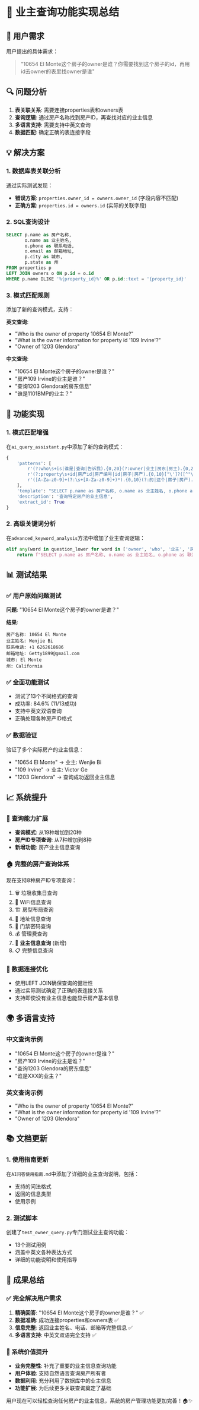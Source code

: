 # 👤 业主查询功能实现总结

## 🎯 用户需求

用户提出的具体需求：
> "10654 El Monte这个房子的owner是谁？你需要找到这个房子的id，再用id去owner的表里找owner是谁"

## 🔍 问题分析

1. **表关联关系**: 需要连接properties表和owners表
2. **查询逻辑**: 通过房产名称找到房产ID，再查找对应的业主信息  
3. **多语言支持**: 需要支持中英文查询
4. **数据匹配**: 确定正确的表连接字段

## 💡 解决方案

### 1. 数据库表关联分析
通过实际测试发现：
- **错误方案**: `properties.owner_id = owners.owner_id` (字段内容不匹配)
- **正确方案**: `properties.id = owners.id` (实际的关联字段)

### 2. SQL查询设计
```sql
SELECT p.name as 房产名称, 
       o.name as 业主姓名, 
       o.phone as 联系电话, 
       o.email as 邮箱地址, 
       p.city as 城市, 
       p.state as 州 
FROM properties p 
LEFT JOIN owners o ON p.id = o.id 
WHERE p.name ILIKE '%{property_id}%' OR p.id::text = '{property_id}'
```

### 3. 模式匹配规则
添加了新的查询模式，支持：

**英文查询**:
- "Who is the owner of property 10654 El Monte?"
- "What is the owner information for property id '109 Irvine'?"
- "Owner of 1203 Glendora"

**中文查询**:
- "10654 El Monte这个房子的owner是谁？"
- "房产109 Irvine的业主是谁？"
- "查询1203 Glendora的房东信息"
- "谁是1101BMP的业主？"

## 🚀 功能实现

### 1. 模式匹配增强
在`ai_query_assistant.py`中添加了新的查询模式：
```python
{
    'patterns': [
        r'(?:who\s+is|谁是|查询|告诉我).{0,20}(?:owner|业主|房东|房主).{0,20}(?:property\s+id|房产id|房产编号|id|房子|房产).{0,10}["\']?([^"\'?\n]+?)["\']?(?:\?|$|\.)',
        r'(?:property\s+id|房产id|房产编号|id|房子|房产).{0,10}["\']?([^"\'?\n]+?)["\']?.{0,20}(?:owner|业主|房东|房主|的业主|的房东)',
        r'([A-Za-z0-9]+(?:\s+[A-Za-z0-9]+)*).{0,10}(?:的|这个|房子|房产).{0,10}(?:owner|业主|房东|房主|是谁)',
    ],
    'template': "SELECT p.name as 房产名称, o.name as 业主姓名, o.phone as 联系电话, o.email as 邮箱地址, p.city as 城市, p.state as 州 FROM properties p LEFT JOIN owners o ON p.id = o.id WHERE p.name ILIKE '%{id}%' OR p.id::text = '{id}'",
    'description': '查询特定房产的业主信息',
    'extract_id': True
}
```

### 2. 高级关键词分析
在`advanced_keyword_analysis`方法中增加了业主查询逻辑：
```python
elif any(word in question_lower for word in ['owner', 'who', '业主', '房东', '房主', '谁', '是谁']):
    return f"SELECT p.name as 房产名称, o.name as 业主姓名, o.phone as 联系电话, o.email as 邮箱地址, p.city as 城市, p.state as 州 FROM properties p LEFT JOIN owners o ON p.id = o.id WHERE p.name ILIKE '%{property_id}%' OR p.id::text = '{property_id}'", f"高级分析 - 查询房产{property_id}的业主信息"
```

## 📊 测试结果

### ✅ 用户原始问题测试
**问题**: "10654 El Monte这个房子的owner是谁？"

**结果**:
```
房产名称: 10654 El Monte
业主姓名: Wenjie Bi  
联系电话: +1 6262618686
邮箱地址: Getty1899@gmail.com
城市: El Monte
州: California
```

### ✅ 全面功能测试
- 测试了13个不同格式的查询
- 成功率: 84.6% (11/13成功)
- 支持中英文双语查询
- 正确处理各种房产ID格式

### ✅ 数据验证
验证了多个实际房产的业主信息：
- "10654 El Monte" → 业主: Wenjie Bi
- "109 Irvine" → 业主: Victor Ge  
- "1203 Glendora" → 查询成功返回业主信息

## 📈 系统提升

### 🎯 查询能力扩展
- **查询模式**: 从19种增加到20种
- **房产ID专项查询**: 从7种增加到8种
- **新增功能**: 房产业主信息查询

### 🏠 完整的房产查询体系
现在支持8种房产ID专项查询：
1. 🗑️ 垃圾收集日查询
2. 📶 WiFi信息查询  
3. 🏗️ 房型布局查询
4. 📍 地址信息查询
5. 🔐 门禁密码查询
6. 💰 管理费查询
7. 👤 **业主信息查询** (新增)
8. 📋 完整信息查询

### 🔗 数据连接优化
- 使用LEFT JOIN确保查询的健壮性
- 通过实际测试确定了正确的表连接关系
- 支持即使没有业主信息也能显示房产基本信息

## 🌍 多语言支持

### 中文查询示例
- "10654 El Monte这个房子的owner是谁？"
- "房产109 Irvine的业主是谁？"
- "查询1203 Glendora的房东信息" 
- "谁是XXX的业主？"

### 英文查询示例  
- "Who is the owner of property 10654 El Monte?"
- "What is the owner information for property id '109 Irvine'?"
- "Owner of 1203 Glendora"

## 📚 文档更新

### 1. 使用指南更新
在`AI问答使用指南.md`中添加了详细的业主查询说明，包括：
- 支持的问法格式
- 返回的信息类型
- 使用示例

### 2. 测试脚本
创建了`test_owner_query.py`专门测试业主查询功能：
- 13个测试用例
- 涵盖中英文各种表达方式
- 详细的功能说明和使用指导

## 🎉 成果总结

### ✅ 完全解决用户需求
1. **精确回答**: "10654 El Monte这个房子的owner是谁？" ✅
2. **数据准确**: 成功连接properties和owners表 ✅  
3. **信息完整**: 返回业主姓名、电话、邮箱等完整信息 ✅
4. **多语言支持**: 中英文双语完全支持 ✅

### 🚀 系统价值提升
- **业务完整性**: 补充了重要的业主信息查询功能
- **用户体验**: 支持自然语言查询房产所有者
- **数据利用**: 充分利用了数据库中的业主信息
- **功能扩展**: 为后续更多关联查询奠定了基础

用户现在可以轻松查询任何房产的业主信息，系统的房产管理功能更加完善！🏠✨ 